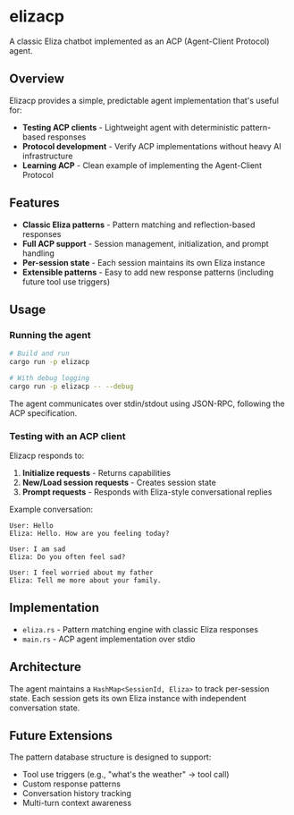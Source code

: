 # elizacp

A classic Eliza chatbot implemented as an ACP (Agent-Client Protocol) agent.

## Overview

Elizacp provides a simple, predictable agent implementation that's useful for:

- **Testing ACP clients** - Lightweight agent with deterministic pattern-based responses
- **Protocol development** - Verify ACP implementations without heavy AI infrastructure
- **Learning ACP** - Clean example of implementing the Agent-Client Protocol

## Features

- **Classic Eliza patterns** - Pattern matching and reflection-based responses
- **Full ACP support** - Session management, initialization, and prompt handling
- **Per-session state** - Each session maintains its own Eliza instance
- **Extensible patterns** - Easy to add new response patterns (including future tool use triggers)

## Usage

### Running the agent

```bash
# Build and run
cargo run -p elizacp

# With debug logging
cargo run -p elizacp -- --debug
```

The agent communicates over stdin/stdout using JSON-RPC, following the ACP specification.

### Testing with an ACP client

Elizacp responds to:

1. **Initialize requests** - Returns capabilities
2. **New/Load session requests** - Creates session state
3. **Prompt requests** - Responds with Eliza-style conversational replies

Example conversation:
```
User: Hello
Eliza: Hello. How are you feeling today?

User: I am sad
Eliza: Do you often feel sad?

User: I feel worried about my father
Eliza: Tell me more about your family.
```

## Implementation

- `eliza.rs` - Pattern matching engine with classic Eliza responses
- `main.rs` - ACP agent implementation over stdio

## Architecture

The agent maintains a `HashMap<SessionId, Eliza>` to track per-session state. Each session gets its own Eliza instance with independent conversation state.

## Future Extensions

The pattern database structure is designed to support:
- Tool use triggers (e.g., "what's the weather" → tool call)
- Custom response patterns
- Conversation history tracking
- Multi-turn context awareness

